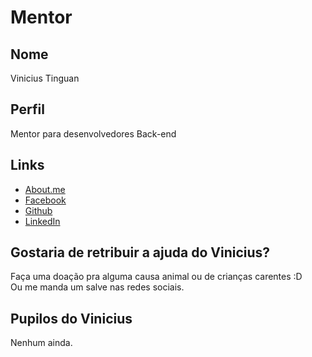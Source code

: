 # Mentor

## Nome

Vinicius Tinguan

## Perfil

Mentor para desenvolvedores Back-end

## Links

* [About.me](https://about.me/vinicius_tinguan)
* [Facebook](https://www.facebook.com/vinicius.tinguan)
* [Github](https://github.com/vtinguan)
* [LinkedIn](https://www.linkedin.com/in/vinicius-tinguan-a1712648?trk=nav_responsive_tab_profile_pic)

## Gostaria de retribuir a ajuda do Vinicius?

Faça uma doação pra alguma causa animal ou de crianças carentes :D  
Ou me manda um salve nas redes sociais.

## Pupilos do Vinicius

Nenhum ainda.

